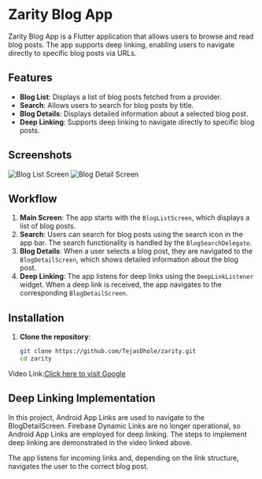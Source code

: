 # Zarity Blog App

Zarity Blog App is a Flutter application that allows users to browse and read blog posts. The app supports deep linking, enabling users to navigate directly to specific blog posts via URLs.

## Features

- **Blog List**: Displays a list of blog posts fetched from a provider.
- **Search**: Allows users to search for blog posts by title.
- **Blog Details**: Displays detailed information about a selected blog post.
- **Deep Linking**: Supports deep linking to navigate directly to specific blog posts.

## Screenshots

![Blog List Screen](screenshots/blog_list.png)
![Blog Detail Screen](screenshots/blog_detail.png)

## Workflow

1. **Main Screen**: The app starts with the `BlogListScreen`, which displays a list of blog posts.
2. **Search**: Users can search for blog posts using the search icon in the app bar. The search functionality is handled by the `BlogSearchDelegate`.
3. **Blog Details**: When a user selects a blog post, they are navigated to the `BlogDetailScreen`, which shows detailed information about the blog post.
4. **Deep Linking**: The app listens for deep links using the `DeepLinkListener` widget. When a deep link is received, the app navigates to the corresponding `BlogDetailScreen`.

## Installation

1. **Clone the repository**:
   ```sh
   git clone https://github.com/TejasDhole/zarity.git
   cd zarity
   

Video Link:[Click here to visit Google](https://drive.google.com/file/d/1D8SseLJogmIwtWrF1E9hhVZl4jr6UdqK/view?usp=sharing)

## Deep Linking Implementation

In this project, Android App Links are used to navigate to the BlogDetailScreen. Firebase Dynamic Links are no longer operational, so Android App Links are employed for deep linking. The steps to implement deep linking are demonstrated in the video linked above.

The app listens for incoming links and, depending on the link structure, navigates the user to the correct blog post.
